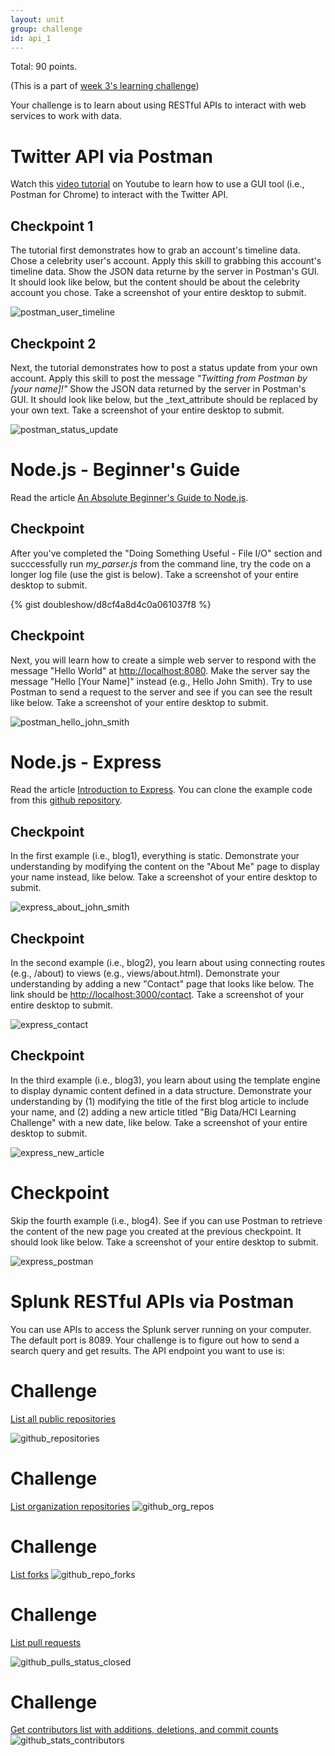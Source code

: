 ```yaml
---
layout: unit
group: challenge
id: api_1
---
```


Total: 90 points.

(This is a part of [week 3's learning challenge](/challenges/3/))

Your challenge is to learn about using RESTful APIs to interact with web services to work with data.

# Twitter API via Postman

Watch this [video tutorial](https://www.youtube.com/watch?v=fhPb6ocUz_k) on Youtube to learn how to use a GUI tool (i.e., Postman for Chrome) to interact with the Twitter API.

## Checkpoint 1

The tutorial first demonstrates how to grab an account's timeline data. Chose a celebrity user's account. Apply this skill to grabbing this account's timeline data. Show the JSON data returne by the server in Postman's GUI. It should look like below, but the content should be about the celebrity account you chose. Take a screenshot of your entire desktop to submit.

![postman_user_timeline](postman_user_timeline.png)

## Checkpoint 2

Next, the tutorial demonstrates how to post a status update from your own account. Apply this skill to post the message _"Twitting from Postman by [your name]!"_ Show the JSON data returned by the server in Postman's GUI. It should look like below, but the _text_attribute should be replaced by your own text. Take a screenshot of your entire desktop to submit.

![postman_status_update](postman_status_update.png)


# Node.js - Beginner's Guide

Read the article [An Absolute Beginner's Guide to Node.js](http://blog.modulus.io/absolute-beginners-guide-to-nodejs).

## Checkpoint

After you've completed the "Doing Something Useful - File I/O" section and succcessfully run _my_parser.js_ from the command line, try the code on a longer log file (use the gist is below). Take a screenshot of your entire desktop to submit.

{% gist doubleshow/d8cf4a8d4c0a061037f8 %}

## Checkpoint

Next, you will learn how to create a simple web server to respond with the message "Hello World" at [http://localhost:8080](http://localhost:8080). Make the server say the message "Hello [Your Name]" instead (e.g., Hello John Smith). Try to use Postman to send a request to the server and see if you can see the result like below. Take a screenshot of your entire desktop to submit.

![postman_hello_john_smith](postman_hello_john_smith.png)

# Node.js - Express

Read the article [Introduction to Express](http://code.tutsplus.com/tutorials/introduction-to-express--net-33367). You can clone the example code from this [github repository](https://github.com/tutsplus/intro-to-express).


## Checkpoint

In the first example (i.e., blog1), everything is static. Demonstrate your understanding by modifying the content on the "About Me" page to display your name instead, like below. Take a screenshot of your entire desktop to submit.

![express_about_john_smith](express_about_john_smith.png)

## Checkpoint

In the second example (i.e., blog2), you learn about using connecting routes (e.g., /about) to views (e.g., views/about.html). Demonstrate your understanding by adding a new "Contact" page that looks like below. The link should be [http://localhost:3000/contact](http://localhost:3000/contact). Take a screenshot of your entire desktop to submit.

![express_contact](express_contact.png)

## Checkpoint

In the third example (i.e., blog3), you learn about using the template engine to display dynamic content defined in a data structure. Demonstrate your understanding by (1) modifying the title of the first blog article to include your name, and (2) adding a new article titled "Big Data/HCI Learning Challenge" with a new date, like below. Take a screenshot of your entire desktop to submit.

![express_new_article](express_new_article.png)


# Checkpoint 

Skip the fourth example (i.e., blog4). See if you can use Postman to retrieve the content of the new page you created at the previous checkpoint. It should look like below. Take a screenshot of your entire desktop to submit.

![express_postman](express_postman.png)

# Splunk RESTful APIs via Postman

You can use APIs to access the Splunk server running on your computer. The default port is 8089. Your challenge is to figure out how to send a search query and get results. The API endpoint you want to use is:  



# Challenge

[List all public repositories](https://developer.github.com/v3/repos/#list-all-public-repositories)

![github_repositories](github_repositories.png)

# Challenge

[List organization repositories](https://developer.github.com/v3/repos/#list-organization-repositories)
![github_org_repos](github_org_repos.png)


# Challenge

[List forks](https://developer.github.com/v3/repos/forks/#list-forks)
![github_repo_forks](github_repo_forks.png)

# Challenge

[List pull requests](https://developer.github.com/v3/pulls/#list-pull-requests)

![github_pulls_status_closed](github_pulls_status_closed.png)

# Challenge

[Get contributors list with additions, deletions, and commit counts](https://developer.github.com/v3/repos/statistics/#contributors)
![github_stats_contributors](github_stats_contributors.png)